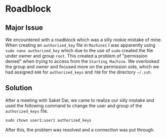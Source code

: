 # Roadblock 
## Major Issue
 We encountered with a roadblock which was a silly rookie mistake of mine. When creating an `authorized_key` file in `Machine1` I was apparently using `sudo nano authorized_key` which due to the use of `sudo` created the file under owner and group `root`. This created a problem of "permission denied" when trying to access from the `Starting Machine`. We overlooked the group and owner and focused more on the permission side, which we had assigned `600` for `authorized_keys` and `700` for the directory `~/.ssh`. 

## Solution
After a meeting with Saket Dai, we came to realize our silly mistake and used the following command to change the user and group of the `authorized_keys` file.

    sudo chown user1:user1 authorized_keys

After this, the problem was resolved and a connection was put through.
